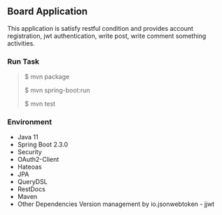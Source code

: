 ## Board Application

This application is satisfy restful condition and provides account registration, jwt authentication, write post, write comment something activities.

### Run Task

> $ mvn package
>
> $ mvn spring-boot:run 
>
> $ mvn test

### Environment

- Java 11
- Spring Boot 2.3.0
- Security
- OAuth2-Client
- Hateoas
- JPA
- QueryDSL
- RestDocs
- Maven
- Other Dependencies Version management by io.jsonwebtoken - jjwt